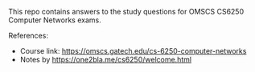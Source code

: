 This repo contains answers to the study questions for OMSCS CS6250 Computer Networks exams.

References:
- Course link: https://omscs.gatech.edu/cs-6250-computer-networks
- Notes by https://one2bla.me/cs6250/welcome.html
